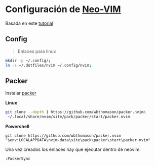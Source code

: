 # Configuración de [Neo-VIM](https://github.com/neovim/neovim/wiki/Installing-Neovim)

Basada en este [tutorial](https://www.youtube.com/watch?v=w7i4amO_zaE)

## Config

> Enlaces para linux

```bash
mkdir -p ~/.config/;
ln -s ~/.dotfiles/nvim ~/.config/nvim;
```

## Packer
Instalar [packer](https://github.com/wbthomason/packer.nvim)

**Linux**
```bash
git clone --depth 1 https://github.com/wbthomason/packer.nvim\
 ~/.local/share/nvim/site/pack/packer/start/packer.nvim
```

**Powershell**
```
git clone https://github.com/wbthomason/packer.nvim "$env:LOCALAPPDATA\nvim-data\site\pack\packer\start\packer.nvim"
```

Una vez creados los enlaces hay que ejecutar dentro de neovim.
```
:PackerSync
```
